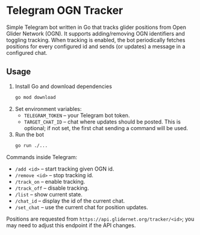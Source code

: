 # Telegram OGN Tracker

Simple Telegram bot written in Go that tracks glider positions from Open Glider Network (OGN).
It supports adding/removing OGN identifiers and toggling tracking. When tracking is enabled,
the bot periodically fetches positions for every configured id and sends (or updates)
a message in a configured chat.

## Usage

1. Install Go and download dependencies
   ```sh
   go mod download
   ```
2. Set environment variables:
   - `TELEGRAM_TOKEN` – your Telegram bot token.
   - `TARGET_CHAT_ID` – chat where updates should be posted. This is optional; if not set, the first chat sending a command will be used.
3. Run the bot
   ```sh
   go run ./...
   ```

Commands inside Telegram:
- `/add <id>` – start tracking given OGN id.
- `/remove <id>` – stop tracking id.
- `/track_on` – enable tracking.
- `/track_off` – disable tracking.
- `/list` – show current state.
- `/chat_id` – display the id of the current chat.
- `/set_chat` – use the current chat for position updates.

Positions are requested from `https://api.glidernet.org/tracker/<id>`; you may
need to adjust this endpoint if the API changes.
